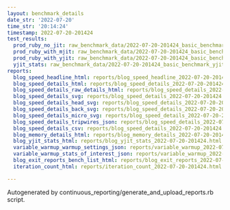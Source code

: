 ```yaml
---
layout: benchmark_details
date_str: '2022-07-20'
time_str: '20:14:24'
timestamp: 2022-07-20-201424
test_results:
  prod_ruby_no_jit: raw_benchmark_data/2022-07-20-201424_basic_benchmark_prod_ruby_no_jit.json
  prod_ruby_with_mjit: raw_benchmark_data/2022-07-20-201424_basic_benchmark_prod_ruby_with_mjit.json
  prod_ruby_with_yjit: raw_benchmark_data/2022-07-20-201424_basic_benchmark_prod_ruby_with_yjit.json
  yjit_stats: raw_benchmark_data/2022-07-20-201424_basic_benchmark_yjit_stats.json
reports:
  blog_speed_headline_html: reports/blog_speed_headline_2022-07-20-201424.html
  blog_speed_details_html: reports/blog_speed_details_2022-07-20-201424.html
  blog_speed_details_raw_details_html: reports/blog_speed_details_2022-07-20-201424.raw_details.html
  blog_speed_details_svg: reports/blog_speed_details_2022-07-20-201424.svg
  blog_speed_details_head_svg: reports/blog_speed_details_2022-07-20-201424.head.svg
  blog_speed_details_back_svg: reports/blog_speed_details_2022-07-20-201424.back.svg
  blog_speed_details_micro_svg: reports/blog_speed_details_2022-07-20-201424.micro.svg
  blog_speed_details_tripwires_json: reports/blog_speed_details_2022-07-20-201424.tripwires.json
  blog_speed_details_csv: reports/blog_speed_details_2022-07-20-201424.csv
  blog_memory_details_html: reports/blog_memory_details_2022-07-20-201424.html
  blog_yjit_stats_html: reports/blog_yjit_stats_2022-07-20-201424.html
  variable_warmup_warmup_settings_json: reports/variable_warmup_2022-07-20-201424.warmup_settings.json
  variable_warmup_stats_of_interest_json: reports/variable_warmup_2022-07-20-201424.stats_of_interest.json
  blog_exit_reports_bench_list_html: reports/blog_exit_reports_2022-07-20-201424.bench_list.html
  iteration_count_html: reports/iteration_count_2022-07-20-201424.html

---
```

Autogenerated by continuous_reporting/generate_and_upload_reports.rb script.
